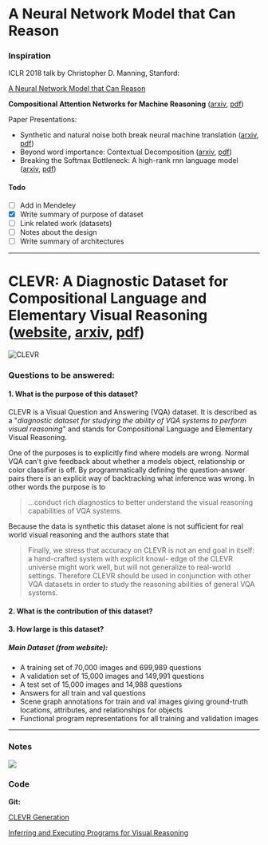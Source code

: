 # A Neural Network Model that Can Reason

### Inspiration

ICLR 2018 talk by Christopher D. Manning, Stanford:

[A Neural Network Model that Can Reason](https://www.youtube.com/watch?v=24AX4qJ7Tts)

<strong>Compositional Attention Networks for Machine Reasoning</strong>  ([arxiv](https://arxiv.org/abs/1803.03067), [pdf](https://arxiv.org/pdf/1803.03067.pdf))

Paper Presentations:
* Synthetic and natural noise both break neural machine translation ([arxiv](https://arxiv.org/abs/1711.02173), [pdf](https://arxiv.org/pdf/1711.02173.pdf))
* Beyond word importance: Contextual Decomposition ([arxiv](https://arxiv.org/abs/1801.05453), [pdf](https://arxiv.org/pdf/1801.05453.pdf))
* Breaking the Softmax Bottleneck: A high-rank rnn language model ([arxiv](https://arxiv.org/abs/1711.03953), [pdf](https://arxiv.org/pdf/1711.03953.pdf))

#### Todo
* [ ] Add in Mendeley
* [x] Write summary of purpose of dataset
* [ ] Link related work (datasets)
* [ ] Notes about the design
* [ ] Write summary of architectures

---------------------

# CLEVR: A Diagnostic Dataset for Compositional Language and Elementary Visual Reasoning ([website](https://cs.stanford.edu/people/jcjohns/clevr/), [arxiv]( https://arxiv.org/abs/1612.06890), [pdf]( https://arxiv.org/pdf/1612.06890.pdf))

![CLEVR](images/CLEVR_paper.png)

### <strong>Questions to be answered:</strong>
#### 1. What is the purpose of this dataset?

CLEVR is a Visual Question and Answering (VQA) dataset. It is described as a
"<em>diagnostic dataset for studying the ability of VQA systems to perform
visual reasoning</em>" and stands for Compositional Language and Elementary
Visual Reasoning. 

One of the purposes is to explicitly find where models are wrong. Normal VQA
can't give feedback about whether a models object, relationship or color
classifier is off. By programmatically defining the question-answer pairs
there is an explicit way of backtracking what inference was wrong. In other
words the purpose is to 

> ...conduct rich diagnostics to better understand the
> visual reasoning capabilities of VQA systems.

Because the data is synthetic this dataset alone is not sufficient for real
world visual reasoning and the authors state that

> Finally, we stress that accuracy on CLEVR is not an end
> goal in itself: a hand-crafted system with explicit knowl-
> edge of the CLEVR universe might work well, but will not
> generalize to real-world settings. Therefore CLEVR should
> be used in conjunction with other VQA datasets in order to
> study the reasoning abilities of general VQA systems.

#### 2. What is the contribution of this dataset?


#### 3. How large is this dataset?



##### Main Dataset (from website):
* A training set of 70,000 images and 699,989 questions
* A validation set of 15,000 images and 149,991 questions
* A test set of 15,000 images and 14,988 questions
* Answers for all train and val questions
* Scene graph annotations for train and val images giving ground-truth locations, attributes, and relationships for objects
* Functional program representations for all training and validation images

---------------------
### Notes

<img src="./images/CLEVR_figure.png"></img>

### Code 

<strong>Git:</strong> 

[CLEVR Generation](https://github.com/facebookresearch/clevr-dataset-gen)

[Inferring and Executing Programs for Visual Reasoning](https://github.com/facebookresearch/clevr-ieIp)

